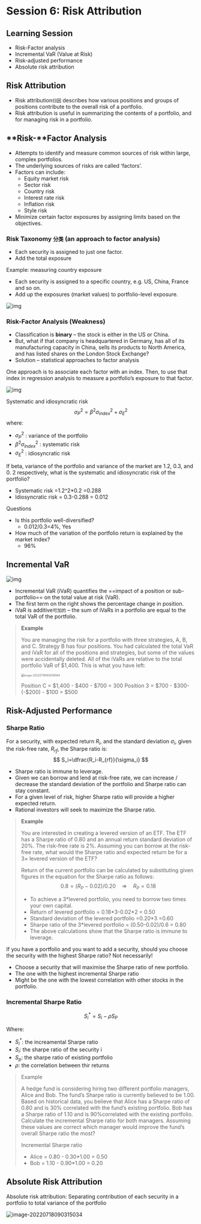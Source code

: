 # Session 6: Risk Attribution 

## Learning Session

- Risk-Factor analysis 
- Incremental VaR (Value at Risk) 
- Risk-adjusted performance 
- Absolute risk attribution 

## Risk Attribution

- Risk attribution`归因` describes how various positions and groups of positions contribute to the overall risk of a portfolio. 
- Risk attribution is useful in summarizing the contents of a portfolio, and for managing risk in a portfolio. 

## **Risk-**Factor Analysis

- Attempts to identify and measure common sources of risk within large, complex portfolios. 
- The underlying sources of risks are called ‘factors’. 
- Factors can include: 
  - Equity market risk 
  - Sector risk
  - Country risk
  - Interest rate risk 
  - Inflation risk 
  - Style risk
- Minimize certain factor exposures by assigning limits based on the objectives. 

### Risk Taxonomy `分类` (an approach to factor analysis)

- Each security is assigned to just one factor. 
- Add the total exposure 

Example: measuring country exposure

- Each security is assigned to a specific country, e.g. US, China, France and so on. 
- Add up the exposures (market values) to portfolio-level exposure. 

![img](img/Yy9lmtMUBRwkR0CuhFMdMXSux9U4BMXhmeVWnwNaa0fopW0t9U4er8awbTnJ-q_UfU2nXHueYH3QoAfE1v7pxsJDUGdt0lvnwboAcPioPwu0FEkzbqiVK7vemjMN_smR4pd77KJp38-AvqMFWTc.png)

### Risk-Factor Analysis (Weakness)

- Classification is **binary** – the stock is either in the US or China. 
- But, what if that company is headquartered in Germany, has all of its manufacturing capacity in China, sells its products to North America, and has listed shares on the London Stock Exchange? 
- Solution – statistical approaches to factor analysis 

One approach is to associate each factor with an index. Then, to use that index in regression analysis to measure a portfolio’s exposure to that factor. 

![img](img/ucsUBsrxEt0OPj9BkBs4BUTmMkdd4ClK1KzOQGFWvlrLoHGVnSfRXMC12HEU7Fs8qu5J1oEjTjfU0H9tUh5eIcOZMp-R8ZGcNGehHVypWJgAddUMFjmeyTlXYt4sF6XM4kPuteoMHFi3PwWhh9g.png)

Systematic and idiosyncratic risk
$$
\sigma^2_P=\beta^2\sigma_{\mathit{index}}^2+\sigma_E^2
$$
where: 

- $\sigma^2_P$ : variance of the portfolio
- $\beta^2\sigma_{\mathit{index}}^2$ : systematic risk
- $\sigma_E^2$ : idiosyncratic risk

If beta, variance of the portfolio and variance of the market are 1.2, 0.3, and 0. 2 respectively, what is the systematic and idiosyncratic risk of the portfolio?

- Systematic risk =1.2^2*0.2 =0.288
- Idiosyncratic risk = 0.3-0.288 = 0.012

Questions

- Is this portfolio well-diversified? 
  - 0.012/0.3=4%, Yes
- How much of the variation of the portfolio return is explained by the market index? 
  - 96%

## Incremental VaR

![img](img/XOps2wH20tgzVDboXGRceMQ7xz-NCiEiktk1F-OAizNn1jhzZF635biHR6rQJQQbdUKRF6HdJLVrxUiqSeLQRiQD1GUKMculSxra_oWeMj9pLQ4Kgh8mBvKEfj-5Q3t90J-Hc-cet77mannKWfI.png)

- Incremental VaR (iVaR) quantifies the ==impact of a position or sub-portfolio== on the total value at risk (VaR). 
- The first term on the right shows the percentage change in position.
- iVaR is additive`可加的` – the sum of iVaRs in a portfolio are equal to the total VaR of the portfolio. 

> **Example**
>
> You are managing the risk for a portfolio with three strategies, A, B, and C. Strategy B has four positions. You had calculated the total VaR and iVaR for all of the positions and strategies, but some of the values were accidentally deleted. All of the iVaRs are relative to the total portfolio VaR of $1,400. This is what you have left: 
>
> <img src="img/image-20220718083049584.png" alt="image-20220718083049584" style="zoom:50%;" />
>
> Position C = \$1,400 - \$400 - \$700 = 300
> Position 3 = \$700 - \$300- (-\$200) - \$100 = $500

## Risk-Adjusted Performance

### Sharpe Ratio

For a security, with expected return $R_i$, and the standard deviation $\sigma_i$, given the risk-free rate, $R_{rf}$, the Sharpe ratio is:
$$
S_i=\dfrac{R_i-R_{rf}}{\sigma_i}
$$

- Sharpe ratio is immune to leverage. 
- Given we can borrow and lend at risk-free rate, we can increase / decrease the standard deviation of the portfolio and Sharpe ratio can stay constant. 
- For a given level of risk, higher Sharpe ratio will provide a higher expected return. 
- Rational investors will seek to maximize the Sharpe ratio. 

> **Example** 
>
> You are interested in creating a levered version of an ETF. The ETF has a Sharpe ratio of 0.80 and an annual return standard deviation of 20%. The risk-free rate is 2%. Assuming you can borrow at the risk-free rate, what would the Sharpe ratio and expected return be for a 3× levered version of the ETF? 
>
> Return of the current portfolio can be calculated by substituting given figures in the equation for the Sharpe ratio as follows: 
> $$
> 0.8= (R_P-0.02)/0.20\quad\Rightarrow\quad R_P=0.18
> $$
>
> - To achieve a 3\*levered portfolio, you need to borrow two times your own capital.
> - Return of levered portfolio = 0.18\*3-0.02\*2 = 0.50
> - Standard deviation of the levered portfolio =0.20\*3 =0.60 
> - Sharpe ratio of the 3\*levered portfolio = (0.50-0.02)/0.6 = 0.80
> - The above calculations show that the Sharpe ratio is immune to leverage. 

If you have a portfolio and you want to add a security, should you choose the security with the highest Sharpe ratio? 
Not necessarily!

- Choose a security that will maximise the Sharpe ratio of new portfolio.
- The one with the highest incremental Sharpe ratio
- Might be the one with the lowest correlation with other stocks in the portfolio. 

### Incremental Sharpe Ratio

$$
S_i^*=S_i-\rho S_P
$$

Where: 

- $S_i^*$: the increamental Sharpe ratio
- $S_i$: the sharpe ratio of the security i
- $S_p$: the sharpe ratio of existing portfolio
- $\rho$: the correlation between thir returns

> Example 
>
> A hedge fund is considering hiring two different portfolio managers, Alice and Bob. The fund’s Sharpe ratio is currently believed to be 1.00. Based on historical data, you believe that Alice has a Sharpe ratio of 0.80 and is 30% correlated with the fund’s existing portfolio. Bob has a Sharpe ratio of 1.10 and is 90%correlated with the existing portfolio. Calculate the incremental Sharpe ratio for both managers. Assuming these values are correct which manager would improve the fund’s overall Sharpe ratio the most? 
>
> Incremental Sharpe ratio 
>
> - Alice = 0.80 - 0.30\*1.00 = 0.50 
> - Bob = 1.10 - 0.90\*1.00 = 0.20 

## Absolute Risk Attribution

Absolute risk attribution: Separating contribution of each security in a portfolio to total variance of the portfolio 

![image-20220718090315034](img/image-20220718090315034.png)
